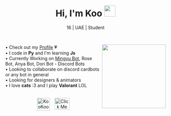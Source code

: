<h1 align="center"><b>Hi, I'm Koo  </b><img src="https://media.giphy.com/media/hvRJCLFzcasrR4ia7z/giphy.gif" width="35"></h1>
<p align="center">16 | UAE | Student</p>
<br>

<img src="https://c.tenor.com/GN73MKBawZYAAAAi/busy-cute.gif" width="200" align="right"></td>
• Check out my [Profile](https://guns.lol/kookootrain) 💗  
• I code in **Py** and I'm learning **Js**  
• Currently Working on [Mingyu Bot](https://discord.gg/2Tjv7534CB), Rose Bot, Anya Bot, Dori Bot - Discord Bots  
• Looking to collaborate on discord cardbots or any bot in general  
• Looking for designers & animators  
• I love **cats** :3 and I play **Valorant** LOL  

<br>

<div style="text-align: center; display: flex; justify-content: center; gap: 15px;">
    <a href="https://discord.gg/fpUtBrbKU5" target="_blank">
        <img src="https://i.postimg.cc/5Nkj0LVd/discord.png" alt="KooKooTrain" height="40" width="40" />
    </a>
    <a href="https://guns.lol/kookootrain" target="_blank">
        <img src="https://i.postimg.cc/qvPfDM8C/blush-koo.png" alt="Click Me" height="37" width="47" />
    </a>
</div>
